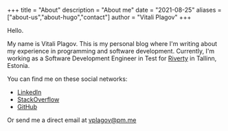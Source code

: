 +++
title = "About"
description = "About me"
date = "2021-08-25"
aliases = ["about-us","about-hugo","contact"]
author = "Vitali Plagov"
+++

Hello.

My name is Vitali Plagov. This is my personal blog where I'm writing about my experience in programming and software
development. Currently, I'm working as a Software Development Engineer in Test for 
[Riverty](https://www.linkedin.com/company/riverty/) in Tallinn, Estonia.

You can find me on these social networks:

* [LinkedIn](https://www.linkedin.com/in/plagov/)
* [StackOverflow](https://stackoverflow.com/users/6934058/vitalii-plagov)
* [GitHub](https://github.com/plagov)

Or send me a direct email at vplagov@pm.me
